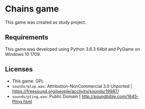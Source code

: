 # Chains game

This game was created as study project.

## Requirements

This game was developed using Python 3.6.3 64bit and PyGame on Windows 10 1709.

## Licenses

- This game: GPL
- `sounds/plop.wav`: Attribution-NonCommercial 3.0 Unported | https://freesound.org/people/acclivity/sounds/19987/
- `sounds/pling.wav`: Public Domain | http://soundbible.com/1645-Pling.html
